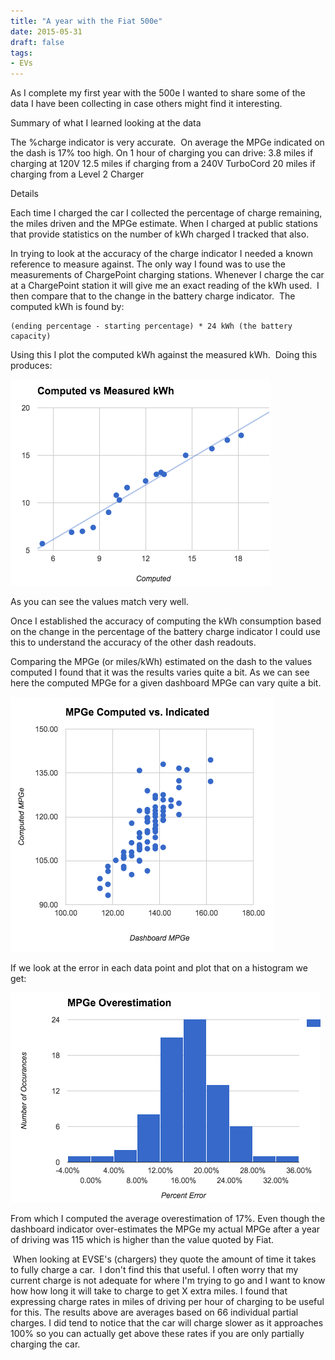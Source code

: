 ```yaml
---
title: "A year with the Fiat 500e"
date: 2015-05-31
draft: false
tags:
- EVs
---
```


As I complete my first year with the 500e I wanted to share some of the data I have been collecting in case others might find it interesting.

Summary of what I learned looking at the data

The %charge indicator is very accurate. 
On average the MPGe indicated on the dash is 17% too high.
On 1 hour of charging you can drive:
3.8 miles if charging at 120V
12.5 miles if charging from a 240V TurboCord
20 miles if charging from a Level 2 Charger
 

Details

Each time I charged the car I collected the percentage of charge remaining, the miles driven and the MPGe estimate. When I charged at public stations that provide statistics on the number of kWh charged I tracked that also.

In trying to look at the accuracy of the charge indicator I needed a known reference to measure against. The only way I found was to use the measurements of ChargePoint charging stations. Whenever I charge the car at a ChargePoint station it will give me an exact reading of the kWh used.  I then compare that to the change in the battery charge indicator.  The computed kWh is found by:

    (ending percentage - starting percentage) * 24 kWh (the battery capacity)

Using this I plot the computed kWh against the measured kWh.  Doing this produces:

![Computed vs Measured kWh](comp_vs_meas_kwh.png)

As you can see the values match very well.

Once I established the accuracy of computing the kWh consumption based on the change in the percentage of the battery charge indicator I could use this to understand the accuracy of the other dash readouts.

Comparing the MPGe (or miles/kWh) estimated on the dash to the values computed I found that it was the results varies quite a bit. As we can see here the computed MPGe for a given dashboard MPGe can vary quite a bit.

![Computed vs Indicated MPGe](comp_vs_meas_mpge.png)
 

If we look at the error in each data point and plot that on a histogram we get:

![MPGe Overestimation](mpge_overestim.png)

From which I computed the average overestimation of 17%. Even though the dashboard indicator over-estimates the MPGe my actual MPGe after a year of driving was 115 which is higher than the value quoted by Fiat.

 When looking at EVSE's (chargers) they quote the amount of time it takes to fully charge a car.  I don't find this that useful. I often worry that my current charge is not adequate for where I'm trying to go and I want to know how how long it will take to charge to get X extra miles. I found that expressing charge rates in miles of driving per hour of charging to be useful for this. The results above are averages based on 66 individual partial charges. I did tend to notice that the car will charge slower as it approaches 100% so you can actually get above these rates if you are only partially charging the car.

 

 